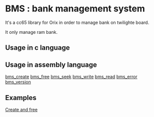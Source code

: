 # BMS : bank management system

It's a cc65 library for Orix in order to manage bank on twilighte board.

It only manage ram bank.

## Usage in c language

## Usage in assembly language

[bms_create](bms_create.md)
[bms_free](bms_free.md)
[bms_seek](bms_seek.md)
[bms_write](bms_write.md)
[bms_read](bms_read.md)
[bms_error](bms_error.md)
[bms_version](bms_version.md)

## Examples

[Create and free](example_create_free.md)

